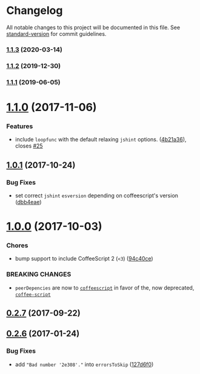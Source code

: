 # Changelog

All notable changes to this project will be documented in this file. See [standard-version](https://github.com/conventional-changelog/standard-version) for commit guidelines.

### [1.1.3](https://github.com/marviq/coffee-jshint/compare/v1.1.2...v1.1.3) (2020-03-14)

### [1.1.2](https://github.com/marviq/coffee-jshint/compare/v1.1.1...v1.1.2) (2019-12-30)

### [1.1.1](https://github.com/marviq/coffee-jshint/compare/v1.1.0...v1.1.1) (2019-06-05)



<a name="1.1.0"></a>
# [1.1.0](https://github.com/marviq/coffee-jshint/compare/v1.0.1...v1.1.0) (2017-11-06)


### Features

* include `loopfunc` with the default relaxing `jshint` options. ([4b21a36](https://github.com/marviq/coffee-jshint/commit/4b21a36)), closes [#25](https://github.com/marviq/coffee-jshint/issues/25)



<a name="1.0.1"></a>
## [1.0.1](https://github.com/marviq/coffee-jshint/compare/v1.0.0...v1.0.1) (2017-10-24)


### Bug Fixes

* set correct `jshint` `esversion` depending on coffeescript's version ([dbb4eae](https://github.com/marviq/coffee-jshint/commit/dbb4eae))



<a name="1.0.0"></a>
# [1.0.0](https://github.com/marviq/coffee-jshint/compare/v0.2.7...v1.0.0) (2017-10-03)


### Chores

* bump support to include CoffeeScript 2 (`<3`) ([94c40ce](https://github.com/marviq/coffee-jshint/commit/94c40ce))


### BREAKING CHANGES

* `peerDepencies` are now to [`coffeescript`](https://www.npmjs.com/package/coffeescript) in favor of the, now deprecated, [`coffee-script`](https://www.npmjs.com/package/coffee-script)



<a name="0.2.7"></a>
## [0.2.7](https://github.com/marviq/coffee-jshint/compare/v0.2.6...v0.2.7) (2017-09-22)



<a name="0.2.6"></a>
## [0.2.6](https://github.com/marviq/coffee-jshint/compare/v0.2.5...v0.2.6) (2017-01-24)


### Bug Fixes

* add `"Bad number '2e308'."` into `errorsToSkip` ([127d6f0](https://github.com/marviq/coffee-jshint/commit/127d6f0))

